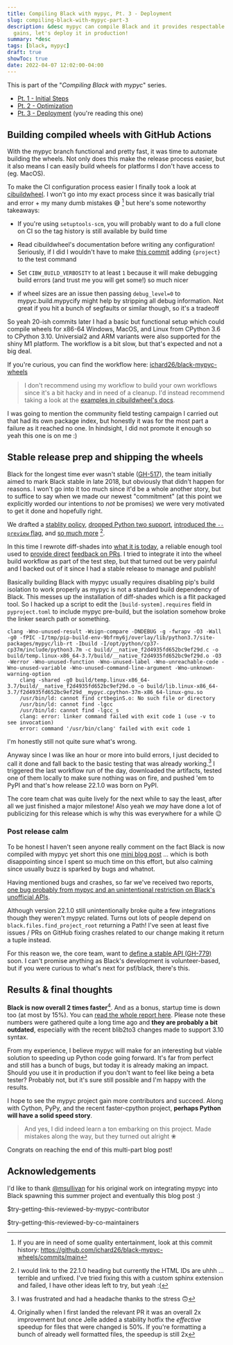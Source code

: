 ```yaml
---
title: Compiling Black with mypyc, Pt. 3 - Deployment
slug: compiling-black-with-mypyc-part-3
description: &desc mypyc can compile Black and it provides respectable performance
  gains, let's deploy it in production!
summary: *desc
tags: [black, mypyc]
draft: true
showToc: true
date: 2022-04-07 12:02:00-04:00
---
```


This is part of the "*Compiling Black with mypyc*" series.

- [Pt. 1 - Initial Steps](../compiling-black-with-mypyc-part-1/)
- [Pt. 2 - Optimization](../compiling-black-with-mypyc-part-2/)
- [Pt. 3 - Deployment](.) (you're reading this one)

## Building compiled wheels with GitHub Actions

With the mypyc branch functional and pretty fast, it was time to automate building the
wheels. Not only does this make the release process easier, but it also means I can easily
build wheels for platforms I don't have access to (eg. MacOS).

To make the CI configuration process easier I finally took a look at [cibuildwheel]. I
won't go into my exact process since it was basically trial and error + my many dumb
mistakes 😅 [^10] but here's some noteworthy takeaways:

- If you're using `setuptools-scm`, you will probably want to do a full clone on CI so the
  tag history is still available by build time

- Read cibuildwheel's documentation before writing any configuration! Seriously, if I did
  I wouldn't have to make [this commit][read-the-bloody-docs] adding `{project}` to the
  test command

- Set `CIBW_BUILD_VERBOSITY` to at least `1` because it will make debugging build errors
  (and trust me you will get some!) so much nicer

- if wheel sizes are an issue then passing `debug_level=0` to mypyc.build.mypycify might
  help by stripping all debug information. Not great if you hit a bunch of segfaults or
  similar though, so it's a tradeoff

So yeah 20-ish commits later I had a basic but functional setup which could compile wheels
for x86-64 Windows, MacOS, and Linux from CPython 3.6 to CPython 3.10. Universial2 and ARM
variants were also supported for the shiny M1 platform. The workflow is a bit slow, but
that's expected and not a big deal.

If you're curious, you can find the workflow here: [ichard26/black-mypyc-wheels]

> I don't recommend using my workflow to build your own workflows since it's a bit hacky
> and in need of a cleanup. I'd instead recommend taking a look at the
> [examples in cibuildwheel's docs][cibuildwheel-examples].

I was going to mention the community field testing campaign I carried out that had its own
package index, but honestly it was for the most part a failure as it reached no one. In
hindsight, I did not promote it enough so yeah this one is on me :)

## Stable release prep and shipping the wheels

Black for the longest time ever wasn't stable ([GH-517]), the team initially aimed to mark
Black stable in late 2018, but obviously that didn't happen for reasons. I won't go into
it too much since it'd be a whole another story, but to suffice to say when we made our
newest "commitment" (at this point we explicitly worded our intentions to *not* be
promises) we were very motivated to get it done and hopefully right.

We drafted a [stablity policy][stability-policy],
[dropped Python two support][cya-python-two],
[introduced the `--preview` flag][hi-preview], and [so much more][changelog] [^11].

In this time I rewrote diff-shades into [what it is today][diff-shades], a reliable enough
tool used to [provide direct][diff-shades-comment-1]
[feedback on PRs][diff-shades-comment-2]. I tried to integrate it into the wheel build
workflow as part of the test step, but that turned out be very painful and I backed out of
it since I had a stable release to manage and publish!

Basically building Black with mypyc usually requires disabling pip's build isolation to
work properly as mypyc is not a standard build dependency of Black. This messes up the
installation of diff-shades which is a flit packaged tool. So I hacked up a script to edit
the `[build-system].requires` field in `pyproject.toml` to include mypyc pre-build, but
the isolation somehow broke the linker search path or something.

```text
clang -Wno-unused-result -Wsign-compare -DNDEBUG -g -fwrapv -O3 -Wall -g0 -fPIC -I/tmp/pip-build-env-9bfrmy6j/overlay/lib/python3.7/site-packages/mypyc/lib-rt -Ibuild -I/opt/python/cp37-cp37m/include/python3.7m -c build/__native_f2d4935fd652bc9ef29d.c -o build/temp.linux-x86_64-3.7/build/__native_f2d4935fd652bc9ef29d.o -O3 -Werror -Wno-unused-function -Wno-unused-label -Wno-unreachable-code -Wno-unused-variable -Wno-unused-command-line-argument -Wno-unknown-warning-option
    clang -shared -g0 build/temp.linux-x86_64-3.7/build/__native_f2d4935fd652bc9ef29d.o -o build/lib.linux-x86_64-3.7/f2d4935fd652bc9ef29d__mypyc.cpython-37m-x86_64-linux-gnu.so
    /usr/bin/ld: cannot find crtbeginS.o: No such file or directory
    /usr/bin/ld: cannot find -lgcc
    /usr/bin/ld: cannot find -lgcc_s
    clang: error: linker command failed with exit code 1 (use -v to see invocation)
    error: command '/usr/bin/clang' failed with exit code 1
```

I'm honestly still not quite sure what's wrong.

Anyway since I was like an hour or more into build errors, I just decided to call it done
and fall back to the basic testing that was already working.[^12] I triggered the last
workflow run of the day, downloaded the artifacts, tested one of them locally to make sure
nothing was on fire, and pushed 'em to PyPI and that's how release 22.1.0 was born on
PyPI.

The core team chat was quite lively for the next while to say the least, after all we just
finished a major milestone! Also yeah we *may* have done a lot of publicizing for this
release which is why this was everywhere for a while :wink:

### Post release calm

To be honest I haven't seen anyone really comment on the fact Black is now compiled with
mypyc yet short this one [mini blog post][that-one-post-about-black-mypyc] ... which is
both disappointing since I spent so much time on this effort, but also calming since
usually buzz is sparked by bugs and whatnot.

Having mentioned bugs and crashes, so far we've received two reports,
[one bug probably from mypyc and an unintentional restriction on Black's unofficial APIs][not-too-many-fires-so-far].

Although version 22.1.0 still unintentionally broke quite a few integrations though they
weren't mypyc related. Turns out lots of people depend on `black.files.find_project_root`
returning a Path! I've seen at least five issues / PRs on GitHub fixing crashes related to
our change making it return a tuple instead.

For this reason we, the core team, want to [define a stable API (GH-779)][gh-779] soon. I
can't promise anything as Black's development is volunteer-based, but if you were curious
to what's next for psf/black, there's this.

## Results & final thoughts

**Black is now overall 2 times faster**[^1]. And as a bonus, startup time is down too (at
most by 15%). You can [read the whole report here][perf-report]. Please note these numbers
were gathered quite a long time ago and **they are probably a bit outdated**, especially
with the recent blib2to3 changes made to support 3.10 syntax.

From my experience, I believe mypyc will make for an interesting but viable solution to
speeding up Python code going forward. It's far from perfect and still has a bunch of
bugs, but today it is already making an impact. Should you use it in production if you
don't want to feel like being a beta tester? Probably not, but it's sure still possible
and I'm happy with the results.

I hope to see the mypyc project gain more contributors and succeed. Along with Cython,
PyPy, and the recent faster-cpython project, **perhaps Python will have a solid speed
story**.

> And yes, I did indeed learn a ton embarking on this project. Made mistakes along the
> way, but they turned out alright ❀

Congrats on reaching the end of this multi-part blog post!

## Acknowledgements

I'd like to thank [@msullivan] for his original work on integrating mypyc into Black
spawning this summer project and eventually this blog post :)

$try-getting-this-reviewed-by-mypyc-contributor

$try-getting-this-reviewed-by-co-maintainers

[^10]: If you are in need of some quality entertainment, look at this commit history:
    <https://github.com/ichard26/black-mypyc-wheels/commits/main>

[^11]: I would link to the 22.1.0 heading but currently the HTML IDs are uhhh ... terrible
    and unfixed. I've tried fixing this with a custom sphinx extension and failed, I have
    other ideas left to try, but yeah :(

[^12]: I was frustrated and had a headache thanks to the stress 🙃

[^1]: Originally when I first landed the relevant PR it was an overall 2x improvement but
    once Jelle added a stability hotfix the *effective* speedup for files that were
    changed is 50%. If you're formatting a bunch of already well formatted files, the
    speedup is still 2x

[@msullivan]: https://github.com/msullivan
[changelog]: https://black.readthedocs.io/en/stable/change_log.html
[cibuildwheel]: https://cibuildwheel.readthedocs.io/en/stable/
[cibuildwheel-examples]: https://cibuildwheel.readthedocs.io/en/stable/working-examples/
[cya-python-two]: https://github.com/psf/black/pull/2740
[diff-shades]: https://github.com/ichard26/diff-shades
[diff-shades-comment-1]: https://github.com/psf/black/pull/2814#issuecomment-1023219426
[diff-shades-comment-2]: https://github.com/psf/black/pull/2726#issuecomment-1019067134
[gh-517]: https://github.com/psf/black/issues/517
[gh-779]: https://github.com/psf/black/issues/779
[hi-preview]: https://github.com/psf/black/issues/2751
[ichard26/black-mypyc-wheels]: https://github.com/ichard26/black-mypyc-wheels
[not-too-many-fires-so-far]: https://github.com/psf/black/issues/2846
[perf-report]: https://gist.github.com/ichard26/b996ccf410422b44fcd80fb158e05b0d
[read-the-bloody-docs]: https://github.com/ichard26/black-mypyc-wheels/commit/643de450e252e74040ba14fd066ea8bc23c0b0d7
[stability-policy]: https://black.readthedocs.io/en/latest/the_black_code_style/index.html#stability-policy
[that-one-post-about-black-mypyc]: https://simonwillison.net/2022/Jan/30/mypyc/

